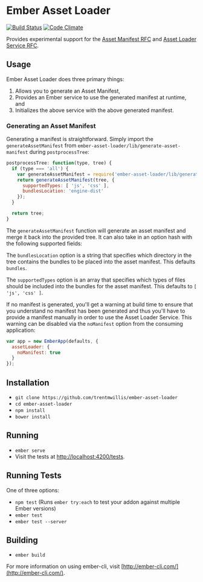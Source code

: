 # Ember Asset Loader

[![Build Status](https://travis-ci.org/trentmwillis/ember-asset-loader.svg?branch=master)](https://travis-ci.org/trentmwillis/ember-asset-loader)
[![Code Climate](https://codeclimate.com/github/trentmwillis/ember-asset-loader/badges/gpa.svg)](https://codeclimate.com/github/trentmwillis/ember-asset-loader)

Provides experimental support for the [Asset Manifest RFC](https://github.com/emberjs/rfcs/pull/153) and [Asset Loader Service RFC](https://github.com/emberjs/rfcs/pull/158).

## Usage

Ember Asset Loader does three primary things:

1. Allows you to generate an Asset Manifest,
2. Provides an Ember service to use the generated manifest at runtime, and
3. Initializes the above service with the above generated manifest.

### Generating an Asset Manifest

Generating a manifest is straightforward. Simply import the `generateAssetManifest` from `ember-asset-loader/lib/generate-asset-manifest` during `postprocessTree`:

```js
postprocessTree: function(type, tree) {
  if (type === 'all') {
    var generateAssetManifest = require('ember-asset-loader/lib/generate-asset-manifest');
    return generateAssetManifest(tree, {
      supportedTypes: [ 'js', 'css' ],
      bundlesLocation: 'engine-dist'
    });
  }

  return tree;
}
```

The `generateAssetManifest` function will generate an asset manifest and merge it back into the provided tree. It can
also take in an option hash with the following supported fields:

The `bundlesLocation` option is a string that specifies which directory in the tree contains the bundles to be placed
into the asset manifest. This defaults `bundles`.

The `supportedTypes` option is an array that specifies which types of files should be included into the bundles for the
asset manifest. This defaults to `[ 'js', 'css' ]`.

If no manifest is generated, you'll get a warning at build time to ensure that you understand no manifest has been
generated and thus you'll have to provide a manifest manually in order to use the Asset Loader Service. This warning can
be disabled via the `noManifest` option from the consuming application:

```js
var app = new EmberApp(defaults, {
  assetLoader: {
    noManifest: true
  }
});
```

## Installation

* `git clone https://github.com/trentmwillis/ember-asset-loader`
* `cd ember-asset-loader`
* `npm install`
* `bower install`

## Running

* `ember serve`
* Visit the tests at [http://localhost:4200/tests](http://localhost:4200/tests).

## Running Tests

One of three options:

* `npm test` (Runs `ember try:each` to test your addon against multiple Ember versions)
* `ember test`
* `ember test --server`

## Building

* `ember build`

For more information on using ember-cli, visit [http://ember-cli.com/](http://ember-cli.com/).

